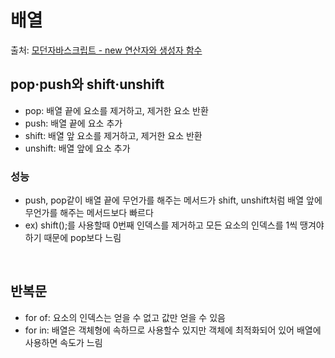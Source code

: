 # 배열
출처: [모던자바스크립트 - new 연산자와 생성자 함수](https://ko.javascript.info/constructor-new)

## pop·push와 shift·unshift

* pop: 배열 끝에 요소를 제거하고, 제거한 요소 반환
* push: 배열 끝에 요소 추가
* shift: 배열 앞 요소를 제거하고, 제거한 요소 반환
* unshift: 배열 앞에 요소 추가

### 성능

* push, pop같이 배열 끝에 무언가를 해주는 메서드가 shift, unshift처럼 배열 앞에 무언가를 해주는 메서드보다 빠르다
* ex) shift();를 사용할때 0번째 인덱스를 제거하고 모든 요소의 인덱스를 1씩 땡겨야하기 때문에 pop보다 느림

<br>

## 반복문

* for of: 요소의 인덱스는 얻을 수 없고 값만 얻을 수 있음
* for in: 배열은 객체형에 속하므로 사용할수 있지만 객체에 최적화되어 있어 배열에 사용하면 속도가 느림

